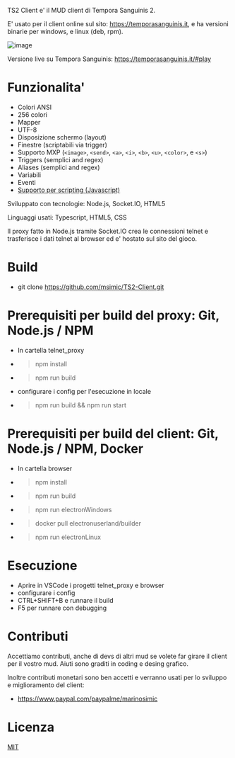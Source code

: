 TS2 Client e' il MUD client di Tempora Sanguinis 2.

E' usato per il client online sul sito: https://temporasanguinis.it, e ha versioni binarie per windows, e linux (deb, rpm).

![image](https://user-images.githubusercontent.com/160009/152183580-cb96942a-4bc7-49ca-8560-638435ed3e75.png)

Versione live su Tempora Sanguinis: https://temporasanguinis.it/#play

# Funzionalita' #
* Colori ANSI
* 256 colori
* Mapper
* UTF-8
* Disposizione schermo (layout)
* Finestre (scriptabili via trigger)
* Supporto MXP (``<image>``, ``<send>``, ``<a>``, ``<i>``, ``<b>``, ``<u>``, ``<color>``, e ``<s>``)
* Triggers (semplici and regex)
* Aliases (semplici and regex)
* Variabili
* Eventi  
* [Supporto per scripting (Javascript)](scripting.md)

Sviluppato con tecnologie: Node.js, Socket.IO, HTML5

Linguaggi usati: Typescript, HTML5, CSS

Il proxy fatto in Node.js tramite Socket.IO crea le connessioni telnet e trasferisce i dati telnet al browser ed e' hostato sul sito del gioco.

# Build
* git clone https://github.com/msimic/TS2-Client.git

# Prerequisiti per build del proxy: Git, Node.js / NPM
* In cartella telnet_proxy
* > npm install
* > npm run build
* configurare i config per l'esecuzione in locale
* > npm run build && npm run start

# Prerequisiti per build del client: Git, Node.js / NPM, Docker
* In cartella browser
* > npm install
* > npm run build
* > npm run electronWindows
* > docker pull electronuserland/builder
* > npm run electronLinux

# Esecuzione
* Aprire in VSCode i progetti telnet_proxy e browser
* configurare i config
* CTRL+SHIFT+B e runnare il build
* F5 per runnare con debugging 

# Contributi

Accettiamo contributi, anche di devs di altri mud se volete far girare il client per il vostro mud.
Aiuti sono graditi in coding e desing grafico.

Inoltre contributi monetari sono ben accetti e verranno usati per lo sviluppo e miglioramento del client:
* https://www.paypal.com/paypalme/marinosimic 

# Licenza
[MIT](LICENSE.md)
